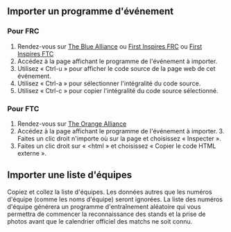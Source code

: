 ## Importer un programme d'événement

### Pour FRC

1. Rendez-vous sur [The Blue Alliance](https://www.thebluealliance.com/) ou [First Inspires FRC](https://frc-events.firstinspires.org/) ou [First Inspires FTC](https://ftc-events.firstinspires.org/)
2. Accédez à la page affichant le programme de l'événement à importer.
3. Utilisez « Ctrl-u » pour afficher le code source de la page web de cet événement.
4. Utilisez « Ctrl-a » pour sélectionner l'intégralité du code source.
5. Utilisez « Ctrl-c » pour copier l'intégralité du code source sélectionné.

### Pour FTC

1. Rendez-vous sur [The Orange Alliance](https://www.theorangealliance.com/)
2. Accédez à la page affichant le programme de l'événement à importer. 3. Faites un clic droit n'importe où sur la page et choisissez « Inspecter ».
4. Faites un clic droit sur « <html » et choisissez « Copier le code HTML externe ».

## Importer une liste d'équipes

Copiez et collez la liste d'équipes. Les données autres que les numéros d'équipe (comme les noms d'équipe) seront ignorées. La liste des numéros d'équipe générera un programme d'entraînement aléatoire qui vous permettra de commencer la reconnaissance des stands et la prise de photos avant que le calendrier officiel des matchs ne soit connu.

